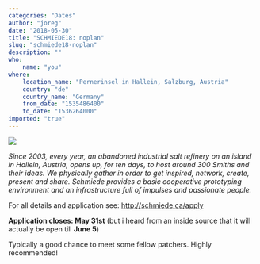 ```yaml
---
categories: "Dates"
author: "joreg"
date: "2018-05-30"
title: "SCHMIEDE18: noplan"
slug: "schmiede18-noplan"
description: ""
who: 
    name: "you"
where: 
    location_name: "Pernerinsel in Hallein, Salzburg, Austria"
    country: "de"
    country_name: "Germany"
    from_date: "1535486400"
    to_date: "1536264000"
imported: "true"
---
```



![](IMG_4522-1024x397.jpg)

*Since 2003, every year, an abandoned industrial salt refinery on an island in Hallein, Austria, opens up, for ten days, to host around 300 Smiths and their ideas. We physically gather in order to get inspired, network, create, present and share. Schmiede provides a basic cooperative prototyping environment and an infrastructure full of impulses and passionate people.*

For all details and application see: <http://schmiede.ca/apply>

**Application closes: May 31st**
(but i heard from an inside source that it will actually be open till **June 5**)

Typically a good chance to meet some fellow patchers. Highly recommended!


